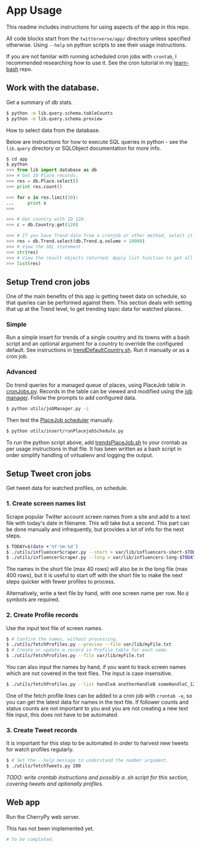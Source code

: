 # App Usage

This readme includes instructions for using aspects of the app in this repo.

All code blocks start from the `twitterverse/app/` directory unless specified otherwise. Using `--help` on python scripts to see their usage instructions.

If you are not familar with running scheduled cron jobs with `crontab`, I recommended researching how to use it. See the cron tutorial in my [learn-bash](https://github.com/MichaelCurrin/learn-bash/tree/master/learn-bash) repo.


## Work with the database.

Get a summary of db stats.

```bash
$ python -m lib.query.schema.tableCounts
$ python -m lib.query.schema.preview
```

How to select data from the database. 

Below are instructions for how to execute SQL queries in python - see the `lib.query` directory or SQLObject documentation for more info.

```python
$ cd app
$ python
>>> from lib import database as db
>>> # Get 10 Place records.
>>> res = db.Place.select()
>>> print res.count()

>>> for x in res.limit(10):
...     print x
>>>

>>> # Get country with ID 120.
>>> c = db.Country.get(120)

>>> # If you have Trend data from a cronjob or other method, select it.
>>> res = db.Trend.select(db.Trend.q.volume > 10000)
>>> # View the SQL statement.
>>> str(res)
>>> # View the result objects returned. Apply list function to get all data from the generator.
>>> list(res)
```


## Setup Trend cron jobs

One of the main benefits of this app is getting tweet data on schedule, so that queries can be performed against them. This section deals with setting that up at the Trend level, to get trending topic data for watched places.

### Simple

Run a simple insert for trends of a single country and its towns with a bash script and an optional argument for a country to override the configured default. See instructions in [trendDefaultCountry.sh](../tools/cron/trendsDefaultCountry.sh). Run it manually or as a cron job.


### Advanced

Do trend queries for a managed queue of places, using PlaceJob table in [cronJobs.py](../app/models/cronJobs.py). Records in the table can be viewed and modified using the [job manager](../app/utils/jobManager.py). Follow the prompts to add configured data.

```bash
$ python utils/jobManager.py -i
```

Then test the [PlaceJob scheduler](../app/utils/insert/runPlacejobSchedule.py) manually.

```bash
$ python utils/insert/runPlacejobSchedule.py
```

To run the python script above, add [trendsPlaceJob.sh](../tools/cron/trendsPlaceJob.sh) to your crontab as per usage instructions in that file. It has been written as a bash script in order simplify handling of virtualenv and logging the output.


## Setup Tweet cron jobs

Get tweet data for watched profiles, on schedule.

### 1. Create screen names list

Scrape popular Twitter account screen names from a site and add to a text file with today's date in filename. This will take but a second. This part can be done manually and infrequently, but provides a lot of info for the next steps.

```bash
$ TODAY=$(date +'%Y-%m-%d')
$ ./utils/influencerScraper.py --short > var/lib/influencers-short-$TODAY.txt
$ ./utils/influencerScraper.py --long > var/lib/influencers-long-$TODAY.txt
```

The names in the short file (max 40 rows) will also be in the long file (max 400 rows), but it is useful to start off with the short file to make the next steps quicker with fewer profiles to process.

Alternatively, write a text file by hand, with one screen name per row. No `@` symbols are required.

### 2. Create Profile records

Use the input text file of screen names.

```bash
$ # Confirm the names, without processing.
$ ./utils/fetchProfiles.py --preview --file var/lib/myFile.txt
$ # Create or update a record in Profile table for each name.
$ ./utils/fetchProfiles.py --file var/lib/myFile.txt
```

You can also input the names by hand, if you want to track screen names which are not covered in the text files. The input is case insensitive.

```bash
$ ./utils/fetchProfiles.py --list handleA anotherHandleB someHandleC_123
```

One of the fetch profile lines can be added to a cron job with `crontab -e`, so you can get the latest data for names in the text file. If follower counts and status counts are not important to you and you are not creating a new text file input, this does not have to be automated.

### 3. Create Tweet records

It is important for this step to be automated in order to harvest new tweets for watch profiles regularly.

```bash
$ # Set the --help message to understand the number argument.
$ ./utils/fetchTweets.py 200
```

_TODO: write crontab instructions and possibly a .sh script for this section, covering tweets and optionally profiles._


## Web app

Run the CherryPy web server.

This has not been implemented yet.

```bash
# To be completed.
```
